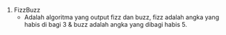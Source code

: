 1. FizzBuzz
	- Adalah algoritma yang output fizz dan buzz, fizz adalah angka yang habis di bagi 3 & buzz adalah angka yang dibagi habis 5.


